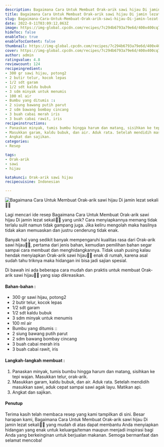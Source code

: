 ```yaml
---
description: Bagaimana Cara Untuk Membuat Orak-arik sawi hijau Di jamin lezat sekali"
title: Bagaimana Cara Untuk Membuat Orak-arik sawi hijau Di jamin lezat sekali
slug: Bagaimana-Cara-Untuk-Membuat-Orak-arik-sawi-hijau-Di-jamin-lezat-sekali
date: 2022-8-11T03:09:12.063Z
image: https://img-global.cpcdn.com/recipes/7c294b6793a79e6d/400x400cq70/photo.jpg
hideToc: false
enableToc: true
enableTocContent: false
thumbnail: https://img-global.cpcdn.com/recipes/7c294b6793a79e6d/400x400cq70/photo.jpg
cover: https://img-global.cpcdn.com/recipes/7c294b6793a79e6d/400x400cq70/photo.jpg
author: admin
ratingvalue: 4.8
reviewcount: 124
recipeingredient:
- 300 gr sawi hijau, potong2
- 2 butir telur, kocok lepas
- 1/2 sdt garam
- 1/2 sdt kaldu bubuk
- 3 sdm minyak untuk menumis
- 100 ml air
- Bumbu yang ditumis ::
- 2 siung bawang putih parut
- 2 sdm bawang bombay cincang
- 3 buah cabai merah iris
- 3 buah cabai rawit, iris
recipeinstructions:
- Panaskan minyak, tumis bumbu hingga harum dan matang, sisihkan ke tepi wajan. Masukkan telur, orak-arik.
- Masukkan garam, kaldu bubuk, dan air. Aduk rata. Setelah mendidih masukkan sawi, aduk cepat sampai sawi agak layu. Matikan api.
- Angkat dan sajikan.
categories:
- Resep

tags:
- Orak-arik
- sawi
- hijau

katakunci: Orak-arik sawi hijau
recipecuisine: Indonesian

---
```


![Bagaimana Cara Untuk Membuat Orak-arik sawi hijau Di jamin lezat sekali👩‍🍳](https://img-global.cpcdn.com/recipes/7c294b6793a79e6d/400x400cq70/photo.jpg)

Lagi mencari ide resep Bagaimana Cara Untuk Membuat Orak-arik sawi hijau Di jamin lezat sekali👩‍🍳 yang unik? Cara menyiapkannya memang tidak terlalu sulit namun tidak gampang juga. Jika keliru mengolah maka hasilnya tidak akan memuaskan dan justru cenderung tidak enak.

Banyak hal yang sedikit banyak mempengaruhi kualitas rasa dari Orak-arik sawi hijau👩‍🍳, pertama dari jenis bahan, kemudian pemilihan bahan segar sampai cara membuat dan menghidangkannya. Tidak usah pusing kalau hendak menyiapkan Orak-arik sawi hijau👩‍🍳 enak di rumah, karena asal sudah tahu triknya maka hidangan ini bisa jadi sajian spesial.

Di bawah ini ada beberapa cara mudah dan praktis untuk membuat Orak-arik sawi hijau👩‍🍳 yang siap dikreasikan.

<!--inarticleads1-->

#### Bahan-bahan :

- 300 gr sawi hijau, potong2
- 2 butir telur, kocok lepas
- 1/2 sdt garam
- 1/2 sdt kaldu bubuk
- 3 sdm minyak untuk menumis
- 100 ml air
- Bumbu yang ditumis ::
- 2 siung bawang putih parut
- 2 sdm bawang bombay cincang
- 3 buah cabai merah iris
- 3 buah cabai rawit, iris

<!--inarticleads2-->

#### Langkah-langkah membuat :

1. Panaskan minyak, tumis bumbu hingga harum dan matang, sisihkan ke tepi wajan. Masukkan telur, orak-arik.
1. Masukkan garam, kaldu bubuk, dan air. Aduk rata. Setelah mendidih masukkan sawi, aduk cepat sampai sawi agak layu. Matikan api.
1. Angkat dan sajikan.

#### Penutup

Terima kasih telah membaca resep yang kami tampilkan di sini. Besar harapan kami, Bagaimana Cara Untuk Membuat Orak-arik sawi hijau Di jamin lezat sekali👩‍🍳 yang mudah di atas dapat membantu Anda menyiapkan hidangan yang enak untuk keluarga/teman maupun menjadi inspirasi bagi Anda yang berkeinginan untuk berjualan makanan. Semoga bermanfaat dan selamat mencoba!